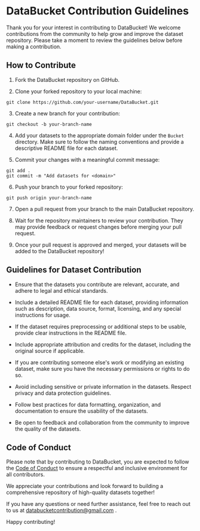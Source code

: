 # DataBucket Contribution Guidelines

Thank you for your interest in contributing to DataBucket! We welcome contributions from the community to help grow and improve the dataset repository. Please take a moment to review the guidelines below before making a contribution.

## How to Contribute

1. Fork the DataBucket repository on GitHub.

2. Clone your forked repository to your local machine:
```shell
git clone https://github.com/your-username/DataBucket.git
```
3. Create a new branch for your contribution:
```shell
git checkout -b your-branch-name
```
4. Add your datasets to the appropriate domain folder under the `Bucket` directory. Make sure to follow the naming conventions and provide a descriptive README file for each dataset.

5. Commit your changes with a meaningful commit message:
```shell
git add .
git commit -m "Add datasets for <domain>"
```

6. Push your branch to your forked repository:
```shell
git push origin your-branch-name
```

7. Open a pull request from your branch to the main DataBucket repository.

8. Wait for the repository maintainers to review your contribution. They may provide feedback or request changes before merging your pull request.

9. Once your pull request is approved and merged, your datasets will be added to the DataBucket repository!

## Guidelines for Dataset Contribution

- Ensure that the datasets you contribute are relevant, accurate, and adhere to legal and ethical standards.

- Include a detailed README file for each dataset, providing information such as description, data source, format, licensing, and any special instructions for usage.

- If the dataset requires preprocessing or additional steps to be usable, provide clear instructions in the README file.

- Include appropriate attribution and credits for the dataset, including the original source if applicable.

- If you are contributing someone else's work or modifying an existing dataset, make sure you have the necessary permissions or rights to do so.

- Avoid including sensitive or private information in the datasets. Respect privacy and data protection guidelines.

- Follow best practices for data formatting, organization, and documentation to ensure the usability of the datasets.

- Be open to feedback and collaboration from the community to improve the quality of the datasets.

## Code of Conduct

Please note that by contributing to DataBucket, you are expected to follow the [Code of Conduct](https://github.com/neokd/DataBucket/blob/main/CODE_OF_CONDUCT.md) to ensure a respectful and inclusive environment for all contributors.

We appreciate your contributions and look forward to building a comprehensive repository of high-quality datasets together!

If you have any questions or need further assistance, feel free to reach out to us at databucketcontribution@gmail.com .

Happy contributing!

